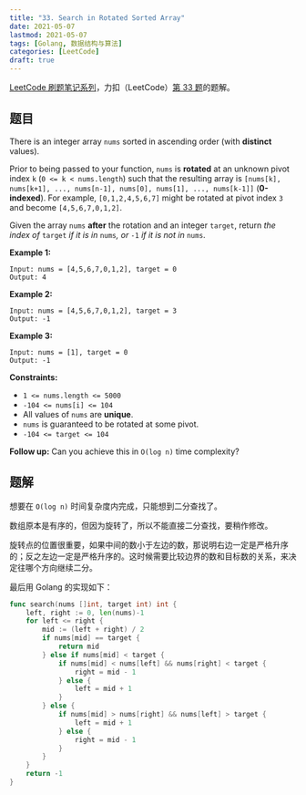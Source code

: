 ```yaml
---
title: "33. Search in Rotated Sorted Array"
date: 2021-05-07
lastmod: 2021-05-07
tags: [Golang, 数据结构与算法]
categories: [LeetCode]
draft: true
---
```


[LeetCode 刷题笔记系列](/posts/leetcode/leetcode)，力扣（LeetCode）[第 33 题](https://leetcode-cn.com/problems/search-in-rotated-sorted-array)的题解。

<!--more-->

## 题目

There is an integer array `nums` sorted in ascending order (with **distinct** values).

Prior to being passed to your function, `nums` is **rotated** at an unknown pivot index `k` (`0 <= k < nums.length`) such that the resulting array is `[nums[k], nums[k+1], ..., nums[n-1], nums[0], nums[1], ..., nums[k-1]]` (**0-indexed**). For example, `[0,1,2,4,5,6,7]` might be rotated at pivot index `3` and become `[4,5,6,7,0,1,2]`.

Given the array `nums` **after** the rotation and an integer `target`, return _the index of_ `target` _if it is in_ `nums`_, or_ `-1` _if it is not in_ `nums`.

**Example 1:**

```text
Input: nums = [4,5,6,7,0,1,2], target = 0
Output: 4
```

**Example 2:**

```text
Input: nums = [4,5,6,7,0,1,2], target = 3
Output: -1
```

**Example 3:**

```text
Input: nums = [1], target = 0
Output: -1
```

**Constraints:**

- `1 <= nums.length <= 5000`
- `-104 <= nums[i] <= 104`
- All values of `nums` are **unique**.
- `nums` is guaranteed to be rotated at some pivot.
- `-104 <= target <= 104`

**Follow up:** Can you achieve this in `O(log n)` time complexity?

## 题解

想要在 `O(log n)` 时间复杂度内完成，只能想到二分查找了。

数组原本是有序的，但因为旋转了，所以不能直接二分查找，要稍作修改。

旋转点的位置很重要，如果中间的数小于左边的数，那说明右边一定是严格升序的；反之左边一定是严格升序的。这时候需要比较边界的数和目标数的关系，来决定往哪个方向继续二分。

最后用 Golang 的实现如下：

```go
func search(nums []int, target int) int {
    left, right := 0, len(nums)-1
    for left <= right {
        mid := (left + right) / 2
        if nums[mid] == target {
            return mid
        } else if nums[mid] < target {
            if nums[mid] < nums[left] && nums[right] < target {
                right = mid - 1
            } else {
                left = mid + 1
            }
        } else {
            if nums[mid] > nums[right] && nums[left] > target {
                left = mid + 1
            } else {
                right = mid - 1
            }
        }
    }
    return -1
}
```

